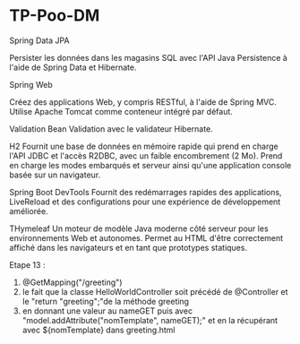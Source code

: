 # TP-Poo-DM

Spring Data JPA

Persister les données dans les magasins SQL avec l'API Java Persistence à l'aide de Spring Data et Hibernate.

Spring Web

Créez des applications Web, y compris RESTful, à l'aide de Spring MVC. Utilise Apache Tomcat comme conteneur intégré par défaut.

Validation 
Bean Validation avec le validateur Hibernate.

H2
Fournit une base de données en mémoire rapide qui prend en charge l'API JDBC et l'accès R2DBC, avec un faible encombrement (2 Mo). Prend en charge les modes embarqués et serveur ainsi qu'une application console basée sur un navigateur.

Spring Boot DevTools
Fournit des redémarrages rapides des applications, LiveReload et des configurations pour une expérience de développement améliorée.

THymeleaf
Un moteur de modèle Java moderne côté serveur pour les environnements Web et autonomes. Permet au HTML d'être correctement affiché dans les navigateurs et en tant que prototypes statiques.

Etape 13 :
1) @GetMapping("/greeting")
2) le fait que la classe HelloWorldController soit précédé de @Controller et le "return "greeting";"de la méthode greeting
3) en donnant une valeur au nameGET puis avec "model.addAttribute("nomTemplate", nameGET);" et en la récupérant avec  ${nomTemplate} dans greeting.html


